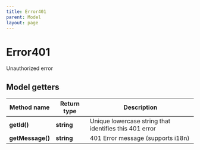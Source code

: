 ```yaml
---
title: Error401
parent: Model
layout: page
---
```


# Error401

Unauthorized error

## Model getters

Method name | Return type | Description
------------ | ------------- | -------------
**getId()** | **string** | Unique lowercase string that identifies this 401 error
**getMessage()** | **string** | 401 Error message (supports i18n)

